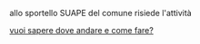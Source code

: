 allo sportello SUAPE del comune risiede l'attività

[vuoi sapere dove andare e come fare? ][7aeb75a5]

  [7aeb75a5]: https://lucamariani.github.io/accesso-unico/map/sportelli_suape/ "Sportelli comunali SUAPE"
